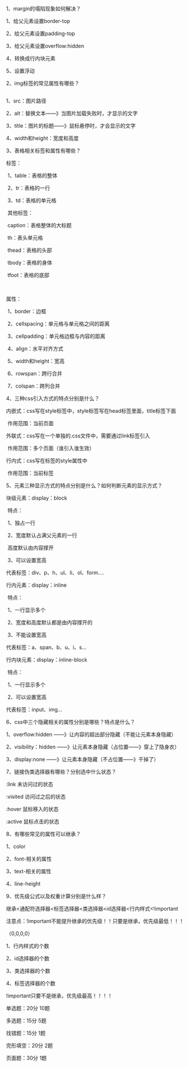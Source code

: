 1、margin的塌陷现象如何解决？

  1、给父元素设置border-top 

  2、给父元素设置padding-top 

  3、给父元素设置overflow:hidden 

  4、转换成行内块元素 

  5、设置浮动



2、img标签的常见属性有哪些？

  <img src="" alt="">



  1、src：图片路径

  2、alt：替换文本——》当图片加载失败时，才显示的文字

  3、title：图片的标题——》鼠标悬停时，才会显示的文字

  4、width和height：宽度和高度



3、表格相关标签和属性有哪些？

  标签：

​    1、table：表格的整体

​    2、tr：表格的一行

​    3、td：表格的单元格

​    其他标签：

​      caption：表格整体的大标题

​      th：表头单元格

​      thead：表格的头部

​      tbody：表格的身体

​      tfoot：表格的底部

​    

  属性：

​    1、border：边框

​    2、cellspacing：单元格与单元格之间的距离

​    3、cellpadding：单元格边框与内容的距离

​    4、align：水平对齐方式

​    5、width和height：宽高

​    6、rowspan：跨行合并

​    7、colspan：跨列合并



4、三种css引入方式的特点分别是什么？

  内嵌式：css写在style标签中，style标签写在head标签里面，title标签下面

​    作用范围：当前页面



  外联式：css写在一个单独的.css文件中，需要通过link标签引入

​    作用范围：多个页面（谁引入谁生效）

  

  行内式：css写在标签的style属性中

​    作用范围：当前标签



5、元素三种显示方式的特点分别是什么？如何判断元素的显示方式？

  块级元素：display：block

​    特点：

​      1、独占一行

​      2、宽度默认占满父元素的一行

​        高度默认由内容撑开

​      3、可以设置宽高

  代表标签：div、p、h、ul、li、ol、form....



  行内元素：display：inline

​    特点：

​      1、一行显示多个

​      2、宽度和高度默认都是由内容撑开的

​      3、不能设置宽高

  代表标签：a、span、b、u、i、s...



  行内块元素：display：inline-block

​    特点： 

​      1、一行显示多个

​      2、可以设置宽高

  代表标签：input、img...



6、css中三个隐藏相关的属性分别是哪些？特点是什么？

  1、overflow:hidden ——》让内容的超出部分隐藏（不能让元素本身隐藏）



  2、visibility：hidden ——》让元素本身隐藏（占位置——》穿上了隐身衣）



  3、display:none ——》让元素本身隐藏（不占位置——》干掉了）



7、链接伪类选择器有哪些？分别选中什么状态？

  :link 未访问过的状态

  :visited 访问过之后的状态

  :hover 鼠标移入的状态

  :active 鼠标点击的状态



8、有哪些常见的属性可以继承？

  1、color

  2、font-相关的属性 

  3、text-相关的属性

  4、line-height



9、优先级公式以及权重计算分别是什么样？

  继承<通配符选择器<标签选择器<类选择器<id选择器<行内样式<!important

  注意点：!important不能提升继承的优先级！！只要是继承，优先级最低！！！



  （0,0,0,0）

  1、行内样式的个数

  2、id选择器的个数

  3、类选择器的个数

  4、标签选择器的个数

  !important只要不是继承，优先级最高！！！！





  单选题：20分 10题

  多选题：15分 5题

  找错题：15分 1题 

  完形填空：20分 2题

  页面题：30分 1题